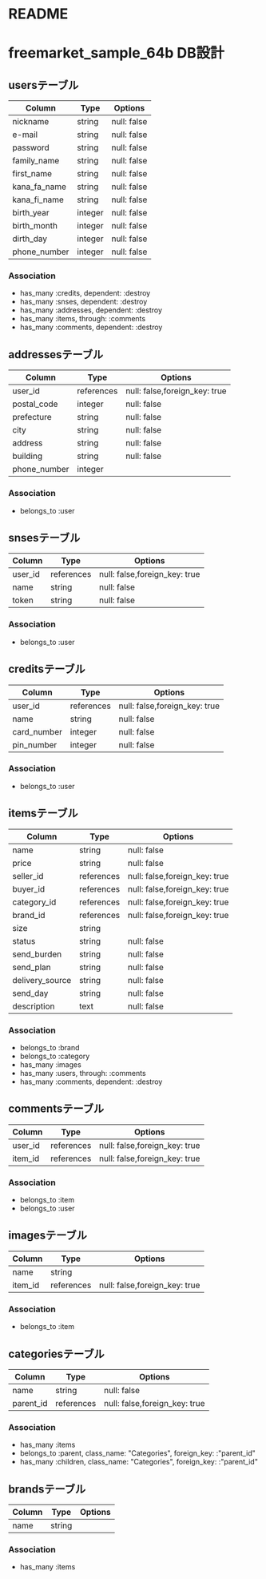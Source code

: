 # README

# freemarket_sample_64b DB設計
## usersテーブル
|Column|Type|Options|
|------|----|-------|
|nickname|string|null: false|
|e-mail|string|null: false|
|password|string|null: false|
|family_name|string|null: false|
|first_name|string|null: false|
|kana_fa_name|string|null: false|
|kana_fi_name|string|null: false|
|birth_year|integer|null: false|
|birth_month|integer|null: false|
|dirth_day|integer|null: false|
|phone_number|integer|null: false|
### Association
- has_many :credits, dependent: :destroy
- has_many :snses, dependent: :destroy
- has_many :addresses, dependent: :destroy
- has_many :items, through: :comments
- has_many :comments, dependent: :destroy

## addressesテーブル
|Column|Type|Options|
|------|----|-------|
|user_id|references|null: false,foreign_key: true|
|postal_code|integer|null: false|
|prefecture|string|null: false|
|city|string|null: false|
|address|string|null: false|
|building|string|null: false|
|phone_number|integer||
### Association
- belongs_to :user

## snsesテーブル
|Column|Type|Options|
|------|----|-------|
|user_id|references|null: false,foreign_key: true|
|name|string|null: false|
|token|string|null: false|
### Association
- belongs_to :user

## creditsテーブル
|Column|Type|Options|
|------|----|-------|
|user_id|references|null: false,foreign_key: true|
|name|string|null: false|
|card_number|integer|null: false|
|pin_number|integer|null: false|
### Association
- belongs_to :user

## itemsテーブル
|Column|Type|Options|
|------|----|-------|
|name|string|null: false|
|price|string|null: false|
|seller_id|references|null: false,foreign_key: true|
|buyer_id|references|null: false,foreign_key: true|
|category_id|references|null: false,foreign_key: true|
|brand_id|references|null: false,foreign_key: true|
|size|string||
|status|string|null: false|
|send_burden|string|null: false|
|send_plan|string|null: false|
|delivery_source|string|null: false|
|send_day|string|null: false|
|description|text|null: false|
### Association
- belongs_to :brand
- belongs_to :category
- has_many :images
- has_many :users, through: :comments
- has_many :comments, dependent: :destroy

## commentsテーブル
|Column|Type|Options|
|------|----|-------|
|user_id|references|null: false,foreign_key: true|
|item_id|references|null: false,foreign_key: true|
### Association
- belongs_to :item
- belongs_to :user

## imagesテーブル
|Column|Type|Options|
|------|----|-------|
|name|string||
|item_id|references|null: false,foreign_key: true|
### Association
- belongs_to :item

## categoriesテーブル
|Column|Type|Options|
|------|----|-------|
|name|string|null: false|
|parent_id|references|null: false,foreign_key: true|
### Association
- has_many :items
- belongs_to :parent, class_name: "Categories", foreign_key: :"parent_id"
- has_many :children, class_name: "Categories", foreign_key: :"parent_id"

## brandsテーブル
|Column|Type|Options|
|------|----|-------|
|name|string||
### Association
- has_many :items
